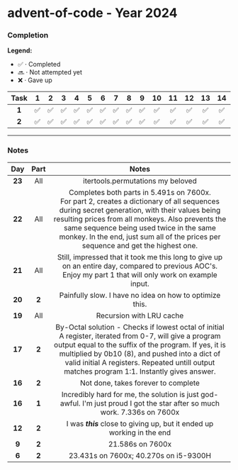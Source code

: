 # advent-of-code - Year 2024
### Completion
<b>Legend:  </b>
- ✅ · Completed
- 🔜 · Not attempted yet
- ❌ · Gave up

|**Task**|**1**|**2**|**3**|**4**|**5**|**6**|**7**|**8**|**9**|**10**|**11**|**12**|**13**|**14**|**15**|**16**|**17**|**18**|**19**|**20**|**21**|**22**|**23**|**24**|**25**|
|:-:|:-:|:-:|:-:|:-:|:-:|:-:|:-:|:-:|:-:|:-:|:-:|:-:|:-:|:-:|:-:|:-:|:-:|:-:|:-:|:-:|:-:|:-:|:-:|:-:|:-:|
|**1**|✅|✅|✅|✅|✅|✅|✅|✅|✅|✅|✅|✅|✅|✅|✅|✅|✅|✅|✅|✅|❌|✅|✅|✅|✅|
|**2**|✅|✅|✅|✅|✅|✅|✅|✅|✅|✅|✅|✅|✅|✅|✅|🔜|✅|✅|✅|✅|❌|✅|✅|🔜|🔜|

--- 
### Notes
|Day|Part|Notes|
|:-:|:-:|:---:|
|**23**|All|itertools.permutations my beloved|
|**22**|All|Completes both parts in 5.491s on 7600x. <br> For part 2, creates a dictionary of all sequences during secret generation, with their values being resulting prices from all monkeys. Also prevents the same sequence being used twice in the same monkey. In the end, just sum all of the prices per sequence and get the highest one.|
|**21**|All|Still, impressed that it took me this long to give up on an entire day, compared to previous AOC's. Enjoy my part 1 that will only work on example input.|
|**20**|**2**|Painfully slow. I have no idea on how to optimize this.|
|**19**|All|Recursion with LRU cache|
|**17**|**2**|By-Octal solution - Checks if lowest octal of initial A register, iterated from 0-7, will give a program output equal to the suffix of the program. If yes, it is multiplied by 0b10 (8), and pushed into a dict of valid initial A registers. Repeated untill output matches program 1:1. Instantly gives answer.|
|**16**|**2**|Not done, takes forever to complete|
|**16**|**1**|Incredibly hard for me, the solution is just god-awful. I'm just proud I got the star after so much work. 7.336s on 7600x|
|**12**|**2**|I was ***this*** close to giving up, but it ended up working in the end|
|**9**|**2**|21.586s on 7600x|
|**6**|**2**|23.431s on 7600x; 40.270s on i5-9300H|
